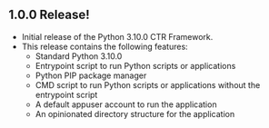 ## 1.0.0 Release!
- Initial release of the Python 3.10.0 CTR Framework.
- This release contains the following features:
  - Standard Python 3.10.0
  - Entrypoint script to run Python scripts or applications
  - Python PIP package manager
  - CMD script to run Python scripts or applications without the entrypoint script
  - A default appuser account to run the application
  - An opinionated directory structure for the application
  